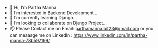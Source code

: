 - 👋 Hi, I’m Partha Manna
- 👀 I’m interested in Backend Development...
- 🌱 I’m currently learning Django...
- 💞️ I’m looking to collaborate on Django Project...
- 📫 Please Contact me on Email: parthamanna.bit23@gmail.com or you can meaasge me on LinkedIn : https://www.linkedin.com/in/partha-manna-78b592199/ 

<!---
Partha23-GitHub/Partha23-GitHub is a ✨ special ✨ repository because its `README.md` (this file) appears on your GitHub profile.
You can click the Preview link to take a look at your changes.
--->
